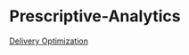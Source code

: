 # Prescriptive-Analytics
[Delivery Optimization](https://github.com/hai-dong-pham/Prescriptive-Analytics/blob/main/Delivery%20Optimization.ipynb)

